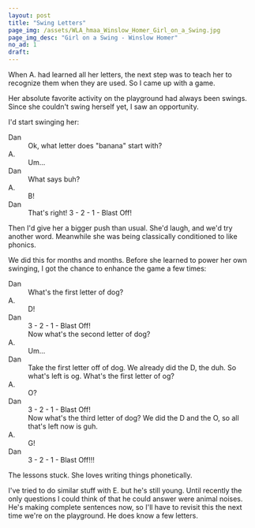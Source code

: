 ```yaml
---
layout: post
title: "Swing Letters"
page_img: /assets/WLA_hmaa_Winslow_Homer_Girl_on_a_Swing.jpg
page_img_desc: "Girl on a Swing - Winslow Homer"
no_ad: 1
draft: 
---
```


When A. had learned all her letters, the next step was to teach her to recognize them when they are used. So I came up with a game.

Her absolute favorite activity on the playground had always been swings. Since she couldn't swing herself yet, I saw an opportunity.

I'd start swinging her:

<div style="clear: both"></div>

<dt>Dan</dt>
<dd>Ok, what letter does "banana" start with?</dd>

<dt>A.</dt>
<dd>Um...</dd>

<dt>Dan</dt>
<dd>What says buh?</dd>

<dt>A.</dt>
<dd>B!</dd>

<dt>Dan</dt>
<dd>That's right! 3 - 2 - 1 - Blast Off!</dd>

Then I'd give her a bigger push than usual. She'd laugh, and we'd try another word. Meanwhile she was being classically conditioned to like phonics.

We did this for months and months. Before she learned to power her own swinging, I got the chance to enhance the game a few times:

<dt>Dan</dt>
<dd>What's the first letter of dog?</dd>

<dt>A.</dt>
<dd>D!</dd>

<dt>Dan</dt>
<dd>3 - 2 - 1 - Blast Off!</dd>
<dd>Now what's the second letter of dog?</dd>

<dt>A.</dt>
<dd>Um...</dd>

<dt>Dan</dt>
<dd>Take the first letter off of dog. We already did the D, the duh. So what's left is og. What's the first letter of og?</dd>

<dt>A.</dt>
<dd>O?</dd>

<dt>Dan</dt>
<dd>3 - 2 - 1 - Blast Off!</dd>
<dd>Now what's the third letter of dog? We did the D and the O, so all that's left now is guh.</dd>

<dt>A.</dt>
<dd>G!</dd>

<dt>Dan</dt>
<dd>3 - 2 - 1 - Blast Off!!!</dd>


The lessons stuck. She loves writing things phonetically.

I've tried to do similar stuff with E. but he's still young. Until recently the only questions I could think of that he could answer were animal noises. He's making complete sentences now, so I'll have to revisit this the next time we're on the playground. He does know a few letters.
